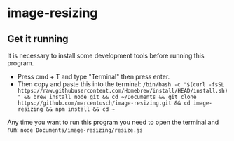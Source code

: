 # image-resizing

## Get it running

It is necessary to install some development tools before running this program.
- Press cmd + T and type "Terminal" then press enter.
- Then copy and paste this into the terminal: `/bin/bash -c "$(curl -fsSL https://raw.githubusercontent.com/Homebrew/install/HEAD/install.sh)" && brew install node git && cd ~/Documents && git clone https://github.com/marcentusch/image-resizing.git && cd image-resizing && npm install && cd ~`

Any time you want to run this program you need to open the terminal and run: `node Documents/image-resizing/resize.js`
